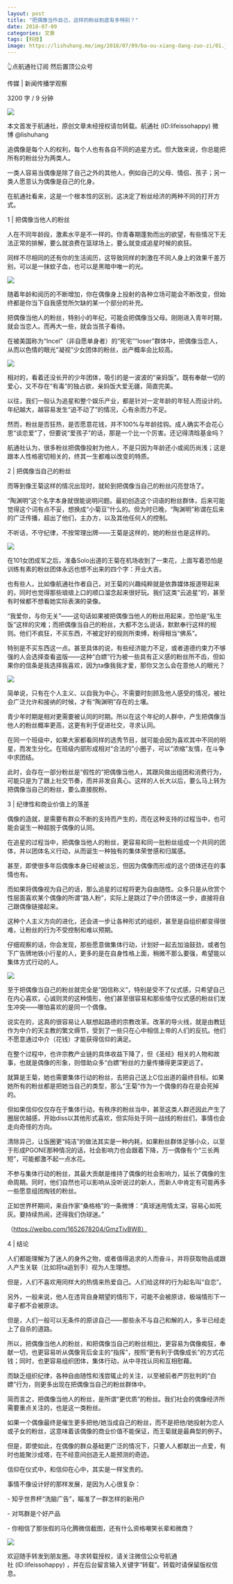 ```yaml
---
layout: post
title: "把偶像当作自己，这样的粉丝到底有多特别？"
date: 2018-07-09
categories: 文章
tags: [科技]
image: https://lishuhang.me/img/2018/07/09/ba-ou-xiang-dang-zuo-zi/01.jpg
---
```


👆点航通社订阅 然后置顶公众号

传媒 | 新闻传播学观察

3200 字 / 9 分钟

![](https://mmbiz.qpic.cn/mmbiz_jpg/AdRKyBVLoHLMsxrciatpp7VSHo7UW1uMwJHNPrWibpTX2Eg8JibIjKXBzyg8elHLIIjLiauluhhzttTHjA6obLGpibA/640?wx_fmt=jpeg)

本文首发于航通社，原创文章未经授权请勿转载。航通社 (ID:lifeissohappy) 微博 @lishuhang

追偶像是每个人的权利，每个人也有各自不同的追星方式。但大致来说，你总能把所有的粉丝分为两类人。

一类人容易当偶像是除了自己之外的其他人，例如自己的父母、情侣、孩子；另一类人愿意认为偶像是自己的化身。

在航通社看来，这是一个根本性的区别，这决定了粉丝经济的两种不同的打开方式。

1 | 把偶像当他人的粉丝

人在不同年龄段，激素水平是不一样的。你青春期蓬勃而出的欲望，有些情况下无法正常的排解，要么就浪费在篮球场上，要么就变成追星时候的疯狂。

同样不尽相同的还有你的生活阅历，这导致同样的刺激在不同人身上的效果千差万别，可以是一抹蚊子血，也可以是黑暗中唯一的光。

![](https://lishuhang.me/img/2018/07/09/ba-ou-xiang-dang-zuo-zi/01.jpg)

随着年龄和阅历的不断增加，你在偶像身上投射的各种立场可能会不断改变，但始终都是你当下自我感觉所欠缺的某一个部分的补充。

把偶像当他人的粉丝，特别小的年纪，可能会把偶像当父母。刚刚进入青年时期，就会当恋人。而再大一些，就会当孩子看待。

在被美国称为“Incel”（非自愿单身者）的“死宅”“loser”群体中，把偶像当恋人，从而以色情的眼光“凝视”少女团体的粉丝，出产概率会比较高。

![](https://lishuhang.me/img/2018/07/09/ba-ou-xiang-dang-zuo-zi/02.png)

相对的，看着还没长开的少年团体，吸引的是一波波的“亲妈饭”。既有奉献一切的爱心，又不存在“有毒”的独占欲，亲妈饭大爱无疆，简直完美。

以往，我们一般认为追星和整个娱乐产业，都是针对一定年龄的年轻人而设计的。年纪越大，越容易发生“追不动了”的情况，心有余而力不足。

然而，粉丝是否狂热，是否愿意花钱，并不100%与年龄挂钩。成人确实不会花心思“谈恋爱”了，但要说“爱孩子”的话，那是一个比一个厉害。还记得清晗基金吗？

航通社认为，很多粉丝把偶像投射为他人，不是只因为年龄还小或阅历尚浅；这是跟本人性格密切相关的，终其一生都难以改变的特质。

2 | 把偶像当自己的粉丝

而等到像王菊这样的情况出现时，就轮到把偶像当自己的粉丝闪亮登场了。

“陶渊明”这个名字本身就很能说明问题。最初创造这个词语的粉丝群体，后来可能觉得这个词有点不妥，想换成“小菊豆”什么的。但为时已晚，“陶渊明”称谓在后来的广泛传播，超出了他们，主办方，以及其他任何人的控制。

不听话，不守纪律，不按常理出牌——王菊是这样的，她的粉丝也是这样的。

![](https://lishuhang.me/img/2018/07/09/ba-ou-xiang-dang-zuo-zi/03.png)

在101女团成军之后，准备Solo出道的王菊在机场收到了一束花，上面写着恐怕是训练有素的粉丝团体永远也想不出来的四个字：开业大吉。

也有些人，比如像航通社作者自己，对王菊的兴趣纯粹就是依靠媒体报道带起来的，同时也觉得那些琅琅上口的顺口溜念起来很好玩。我们这类“云追星”的，甚至有时候都不想看她实际表演的录像。

“我爱你，与你无关”——这句话如果被把偶像当他人的粉丝用起来，恐怕是“私生饭”这样的灾难；而把偶像当自己的粉丝，大都不怎么说话，默默奉行这样的规则。他们不疯狂，不买东西，不被定好的规则所束缚，粉得相当“佛系”。

特别是不买东西这一点。甚至具体的说，有些经济能力不足，或者道德约束力不够强的人会选择查看盗版——这种“白嫖”行为被一些具有正义感的粉丝所不齿，但如果你的信条是我选择我喜欢，因为ta像我我才爱，那你又怎么会在意他人的眼光？

![](https://lishuhang.me/img/2018/07/09/ba-ou-xiang-dang-zuo-zi/04.png)

简单说，只有在个人主义、以自我为中心，不需要时刻顾及他人感受的情况，被社会广泛允许和接纳的时候，才有“陶渊明”存在的土壤。

青少年时期是相对更需要被认同的时期。所以在这个年纪的人群中，产生把偶像当他人的粉丝概率更高，这更有利于促进社交，寻求认同。

在同一个班级中，如果大家都看同样的选秀节目，就可能会因为喜欢其中不同的明星，而发生分化。在班级内部形成相对“合法的”小圈子，可以“浓缩”友情，在斗争中求团结。

此时，会存在一部分粉丝是“假性的”把偶像当他人，其跟风做出组团和消费行为，可能只是为了跟上社交节奏，而并非发自真心。这样的人长大以后，要么马上转为把偶像当自己的粉丝，要么直接脱粉。

3 | 纪律性和商业价值上的落差

偶像的造就，是需要有群众不断的支持而产生的，而在这种支持的过程当中，也可能会诞生一种超脱于偶像的认同。

在追星的过程当中，把偶像当他人的粉丝，更容易和同一批粉丝组成一个共同的团体，并以团体名义行动，从而诞生一种独有的集体荣誉感和归属感。

甚至，即使很多年后偶像本身已经被淡忘，但因为偶像而形成的这个团体还在的事情也有。

而如果将偶像视为自己的话，那么追星的过程将更为自由随性。众多只是从欣赏个性层面喜欢某个偶像的所谓“路人粉”，实际上是跳过了中介团体这一步，直接将自己跟偶像链接起来。

这种个人主义方向的进化，还会进一步让各种形式的组织，甚至是自组织都变得很难，让粉丝的行为不受控制和难以预期。

仔细观察的话，你会发现，那些愿意做集体行动，计划好一起去加油鼓劲，或者包下广告牌地铁小行星的人，更多的是在自身性格上面，稍微不那么要强，希望能以集体方式行动的人。

![](https://lishuhang.me/img/2018/07/09/ba-ou-xiang-dang-zuo-zi/05.jpg)

至于把偶像当自己的粉丝就完全是“因信称义”，特别是受不了仪式感，只希望自己在内心喜欢，心诚则灵的这种情形，他们甚至很容易和那些恪守仪式感的粉丝们发生冲突——哪怕喜欢的是同一个偶像。

说实在的，这真的很容易让人联想起路德的宗教改革。改革的导火线，就是由教廷作为中介的天主教的繁文缛节，受到了一些只在心中相信上帝的人们的反抗。他们不愿意通过中介（花钱）才能获得信仰的满足。

在整个过程中，也许宗教产业链的具体收益下降了，但《圣经》相关的人物和故事，也就是偶像的形象，则借助众多“白嫖”粉丝的力量传播得更深更远了。

就算是王菊，她也需要集体行动的粉丝，去把自己送上C位出道的最终目标。如果她所有的粉丝都是把她当自己的类型，那么“王菊”作为一个偶像的存在是会死掉的。

但如果信仰仅仅存在于集体行动，有秩序的粉丝当中，甚至这类人群还因此产生了圈层优越感，开始diss以其他形式喜欢，但实际处于同一战线的粉丝们，事情也会走向奇怪的方向。

清除异己，让饭圈更“纯洁”的做法其实是一种内耗，如果粉丝群体足够小众，以至于形成PGONE那种情况的话，社会影响力也会跟着下降，万一偶像有个“三长两短”，可能都激不起一点水花。

不参与集体行动的粉丝，其最大贡献是维持了偶像的社会影响力，延长了偶像的生命周期。同时，他们自然也可以影响从没听说过的新人，而新人中肯定有可能再多一些愿意组团掏钱的粉丝。

正如世界杯期间，来自作家“桑格格”的一条微博：“真球迷用情太深，容易心如死灰。要持续热闹，还得我们伪球迷。”

（https://weibo.com/1652678204/GmzTivBW8）

4 | 结论

人们都能理解为了迷人的身外之物，或者值得追求的人而奋斗，并将获取物品或跟人产生关联（比如将ta追到手）视为人生理想。

但是，人们不喜欢用同样大的热情来热爱自己。人们给这样的行为起名叫“自恋”。

另外，一般来说，他人在违背自身期望的情形下，可能不会被原谅，极端情形下一辈子都不会被原谅。

但是，人们一般可以无条件的原谅自己——那些永不与自己和解的人，多半已经走上了自杀的道路。

所以，把偶像当他人的粉丝，和把偶像当自己的粉丝相比，更容易为偶像痴狂，奉献一切，也更容易听从偶像背后金主的“指挥”，按照“更有利于偶像成长”的方式花钱；同时，也更容易组织团体，集体行动，从中寻找认同和互相慰藉。

而缺乏组织纪律，各种自由随性和浅尝辄止的关注，以至被前者严厉批判的“白嫖”行为，则更多出现在把偶像当自己的粉丝群体中。

简而言之，把偶像当他人的粉丝，是所谓“更优质”的粉丝。我们社会的偶像经济所需要重点关注的，也是这一类粉丝。

如果一个偶像最终是催生更多把他/她当成自己的粉丝，而不是把他/她投射为恋人或子女的粉丝，这意味着该偶像的商业价值不能保证，而王菊就是最典型的例子。

但是，即使如此，在偶像的群众基础更广泛的情况下，只要人人都献出一点爱，有时也能聚沙成塔，在不经意间创造无人能预测的奇迹。

信仰在仪式中，和信仰在心中，其实是一样宝贵的。

事情不像设计好的那样发展，是因为人心很复杂：

- 知乎世界杯“洗脑广告”，瞄准了一群怎样的新用户

- 对骂群是个好产品

- 你相信了那张假的马化腾微信截图，还有什么资格嘲笑长辈和微商？

![](https://lishuhang.me/img/2018/07/09/ba-ou-xiang-dang-zuo-zi/06.png)

欢迎随手转发到朋友圈。寻求转载授权，请关注微信公众号航通社 (ID:lifeissohappy) ，并在后台留言输入关键字“转载”。转载时请保留版权信息。